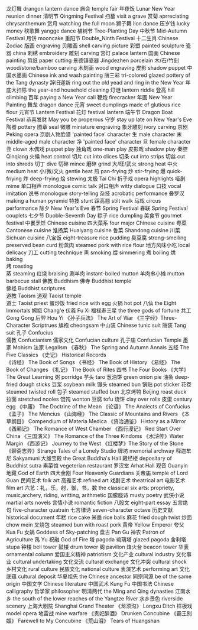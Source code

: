 龙灯舞 drangon lantern dance
庙会 temple fair
年夜饭 Lunar New Year reunion dinner
清明节 Qingming Festival
扫墓 visit a grave
赏菊 aprreciating chrysanthemum
赏月 watching the full moon
狮子舞 lion dance
压岁钱 lucky money
秧歌舞 yangge dance
植树节 Tree-Planting Day
中秋节 Mid-Autumn Festival
月饼 mooncake
重阳节 Double_Ninth Festival
十二生肖 Chinese Zodiac
版画 engraving
贝雕画 shell carving picture
彩塑 painted sculpture
瓷器 china
刺绣 embroidery
雕刻 carving
宫灯 palace lantern
国画 Chinese painting
剪纸 paper cutting
景德镇瓷器 Jingdezhen porcelain
木/石/竹刻 wood/stone/bamboo carving
木刻画 wood engraving
皮影 shadow puppet
中国水墨画 Chinese ink and wash painting
唐三彩 tri-colored glazed pottery of the Tang dynasty
辞旧迎新 ring out the old yead and ring in the New Year
年底大扫除 the year-end household cleaning
灯谜 lantern riddle
登高 hill climbing
百年 paying a New Year call
鞭炮 firecracker
年画 New Year Painting
舞龙 dragon dance
元宵 sweet dumplings made of glutious rice flour
元宵节 Lantern Festival
花灯 festival lantern
端午节 Dragon Boat Festival
恭喜发财 May you be properous
守岁 stay up late on New Year's Eve
陶器 pottery
图章 seal
微雕 miniature engraving
象牙雕刻 ivory carving
京剧 Peking opera
京剧人物脸谱 'painted face' character
生 male character
末 middle-aged male character
净 'painted face' character
旦 female character
丑 clown
木偶戏 puppet play
独角戏 one-man play
皮影戏 shadow play
秦腔 Qinqiang
火候 heat control
切片 cut into clices
切条 cut into strips
切丝 cut into shreds
切丁 dive
切碎 mince
磨碎 grind
大/旺/武火 strong heat
中火 medium heat
小/微/文火 gentle heat
煎 pan-frying
炒 stir-frying
爆 quick-friying
炸 deep-frying
烩 stewing
太极 Tai Chi
折子戏 opera highlights
哑剧 mime
单口相声 monologue comic talk
对口相声 witty dialogue
口技 vocal imitation
说书 monologue story-telling
杂技 acrobatic performance
叠罗汉 making a human pyramid
特技 stunt
踩高翘 stilt walk
马戏 circus performance
除夕 New Year's Eve
春节 Spring Festival
春联 Spring Festival couplets
七夕节 Duoble-Seventh Day
粽子 rice dumpling
美食节 gourmet festival
中餐烹饪 Chinese cuisine
四大菜系 four major Chinese cuisine
粤菜 Cantonese cuisine
淮扬菜 Huaiyang cuisine
鲁菜 Shandong cuisine
川菜 Sichuan cuisine
八宝饭 eight-treasure rice pudding
臭豆腐 strong-smelling preserved bean curd
粉蒸肉 steamed pork with rice flour
地方风味小吃 local delicacy
刀工 cutting technique
熏 smoking
煨 simmering
煮 boiling
烘 baking	
烤 roasting	
蒸 steaming
红烧 braising
涮羊肉 instant-boiled mutton
羊肉串小摊 mutton barbecue stall
佛教 Buddhism
佛寺 Buddhist temple	
佛经 Buddhist scriptures		
道教 Taoism
道观 Taoist temple	
道士 Taoist priest
蛋炒饭 fried rice with egg
火锅 hot pot
八仙 the Eight Immortals
嫦娥 Chang'e
伏羲 Fu Xi
福禄寿三星 the three gods of fortune
共工 Gong Gong
后羿 Hou Yi
《孙子兵法》 The Art of War
《三字经》Three-Character Scriptrues
旗袍 cheongsam
中山装 Chinese tunic suit
唐装 Tang suit
孔子 Confucius	
儒教 Confucianism
儒家文化 Confucian culture
孔子庙 Confucian Temple
墨家 Mohism
法家 Legalism
《春秋》 The Spring and Autumn Annals
五经 The Five Classics
《史记》 Historical Records		
《诗经》 The Book of Songs
《书经》 The Book of History
《易经》 The Book of Changes
《礼记》 The Book of Rites
四书 The Four Books
《大学》The Great Learning
粥 porridge
芋头 taro
葱油饼 green onion pie
油条 deep-fried dough sticks
豆浆 soybean milk
馒头 steamed bun
锅贴 pot sticker
花卷 steamed twisted roll
包子 steamed stuffed bun
北京烤鸭 Beijing roast duck
拉面 stretched nooles
馄饨 wonton
豆腐 tofu
烧饼 clay over rolls
皮蛋 century egg
《中庸》 The Doctrine of the Mean
《论语》 The Analects of Confucius
《孟子》 The Mencius
《山海经》 The Classic of Mountains and Rivers
《本草纲目》 Compendium of Materia Medica
《资治通鉴》 History as a Mirror
《西厢记》 The Romance of West Chamber
《西行漫记》 Red Start Over China
《三国演义》 The Romance of the Three Kindoms
《水浒传》Water Margin
《西游记》 Journey to the West
《红楼梦》The Story of the Stone
《聊斋志异》Strange Tales of a Lonely Studio
牌坊 memorial archway
释迦牟尼 Sakyamuni
大雄宝殿 the Great Buddha's Hall
藏经楼 depositary of Buddhist sutra
素菜馆 vegeterian restaurant
罗汉堂 Arhat Hall
观音 Guanyin
地藏 God of Earth
四大金刚 Four Heavenly Guardians
关帝庙 temple of Lord Guan
民间艺术 folk art
高雅艺术 refined art
戏剧艺术 theatrical art
电影艺术 film art
六艺：礼，乐，射，御，书，数 the classical six arts: propriety, music,archery, riding, writting, arithmetic
国朦胧诗 musty poetry
武侠小说 martial arts novels
言情小说 romantic fiction
八股文 eight-part essay
五言绝句 five-character quatrain
七言律诗 seven-character octave
历史文献 historical document
年糕 rice cake
米羹 rice balls
麻花 fried dough twist
炒面 chow mein
叉烧包 steamed bun with roast pork
黄帝 Yellow Emperor
夸父 Kua Fu
女娲 Goddess of Sky-patching
盘古 Pan Gu
神农 Patron of Agriculture
禹 Yu
祝融 God of Fire
塔 pagoda
琉璃塔 glazed pagoda
舍利塔 stupa
钟楼 bell tower
鼓楼 drum tower
阁 pavilion
烽火台 beacon tower
华表 ornamental column
爱国主义精神 patriotism
文化产业 cultural industry
文化事业 cultural undertaking 
文化交流 cultural exchange
文化冲突 cultural shock
乡村文化 rural culture
民族文化 national culture
表演艺术 performing art
文化底蕴 cultural deposit
华夏祖先 the Chinese ancestor
同宗同源 be of the same origin
中国文学 Chinese literature
中国武术 Kung Fu
中国书法 Chinese calligraphy
哲学家 philosopher
明清两代 the Ming and Qing dynasties
江南水乡 the south of the lower reaches of the Yangtze River
水乡景色 riverside scenery
上海大剧院 Shanghai Grand Theater
《龙须沟》 Longxu Ditch
样板戏 model opera
地雷战 mine warfare
《贵妃醉酒》 Drunken Concubine
《霸王别姬》 Farewell to My Concubine
《荒山泪》  Tears of Huangshan
